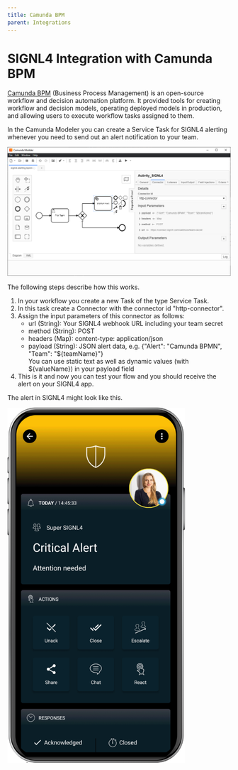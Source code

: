 ```yaml
---
title: Camunda BPM
parent: Integrations
---
```


# SIGNL4 Integration with Camunda BPM

[Camunda BPM](https://camunda.com/) (Business Process Management) is an open-source workflow and decision automation platform. It provided tools for creating workflow and decision models, operating deployed models in production, and allowing users to execute workflow tasks assigned to them.

In the Camunda Modeler you can create a Service Task for SIGNL4 alerting whenever you need to send out an alert notification to your team.

![Camunda Modeler](camunda-modeler.png)

The following steps describe how this works.

1. In your workflow you create a new Task of the type Service Task.
2. In this task create a Connector with the connector id "http-connector".
3. Assign the input parameters of this connector as follows:
    - url (String): Your SIGNL4 webhook URL including your team secret
    - method (String): POST
    - headers (Map): content-type: application/json
    - payload (String): JSON alert data, e.g. {"Alert": "Camunda BPMN", "Team": "${teamName}"}  
    You can use static text as well as dynamic values (with ${valueName}) in your payload field
4. This is it and now you can test your flow and you should receive the alert on your SIGNL4 app.

The alert in SIGNL4 might look like this.

![SIGNL4 Alert](signl4-alert.png)
